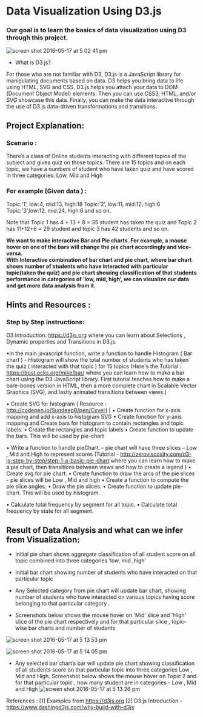 # Data Visualization Using D3.js 
### Our goal is to learn the basics of data visualization using D3 through this project. 
![screen shot 2016-05-17 at 5 02 41 pm](https://cloud.githubusercontent.com/assets/8707780/15343407/4622fe20-1c51-11e6-9892-24e8a394b549.png)
- What is D3.js? 

For those who are not familiar with D3, D3.js is a JavaScript library for manipulating documents based on data. D3 helps you bring data to life using HTML, SVG and CSS. 
D3.js helps you attach your data to DOM (Document Object Model) elements. Then you can use CSS3, HTML, and/or SVG showcase this data. Finally, you can make the data interactive through the use of D3.js data-driven transformations and transitions.
## Project Explanation: 
### Scenario : 
There’s a class of Online students interacting with different topics of the subject and gives quiz on those topics. 
There are 15 topics and on each topic, we have a numbers of student who have taken quiz and have scored in three categories: Low, Mid and High
### For example (Given data ) : 
Topic:'1’, low:4, mid:13, high:18 
Topic:’2’,  low:11, mid:12, high:6
Topic:'3’,low:12, mid:24, high:6 and so on. 

Note that Topic 1 has 4 + 13 + 8 = 35 student has taken the quiz and Topic 2 has 11+12+6 = 29 student and topic 3 has 42 students and so on. 

**We want to make interactive Bar and Pie charts. For example, a mouse hover on one of the bars will change the pie chart accordingly and vice-versa.  
With Interactive combination of bar chart and pie chart, where bar chart shows number of students who have interacted with particular topic(taken the quiz)  and pie chart showing classification of that students performance in categories of ‘low, mid, high’, we can visualize our data and get more data analysis from it.** 
## Hints and Resources : 
### Step by Step instructions: 
D3 Introduction: https://d3js.org where you can learn about Selections , Dynamic properties and Transitions in D3.js.

•In the main javascript function, write a function to handle Histogram ( Bar chart ) - Histogram will show the total number of students who has taken the quiz ( interacted with that topic ) for 15 topics 
(Here's the Tutorial : https://bost.ocks.org/mike/bar/  where you can learn how to make a bar chart using the D3 JavaScript library. First tutorial teaches how to make a bare-bones version in HTML, then a more complete chart in Scalable Vector Graphics (SVG), and lastly animated transitions between views.) 

•	Create SVG for histogram ( Resource : http://codepen.io/SundeepB/pen/CxveH ) 
•	Create function for x-axis mapping and add x-axis to histogram SVG
•	Create function for y-axis mapping and Create bars for histogram to contain rectangles and topic labels.
•	Create the rectangles and topic labels 
•	Create function to update the bars. This will be used by pie-chart

•	Write a function to handle pieChart. – pie chart will have three slices – Low , Mid and High to represent scores 
 (Tutorial - http://zeroviscosity.com/d3-js-step-by-step/step-1-a-basic-pie-chart where you can learn how to make a pie chart, then transitions between views and how to create a legend  )
•	Create svg for pie chart.
•	Create function to draw the arcs of the pie slices - pie slices will be Low , Mid and high 
•	Create a function to compute the pie slice angles.
•	Draw the pie slices.
•	Create function to update pie-chart. This will be used by histogram.

•	Calculate total frequency by segment for all topic.
•	Calculate total frequency by state for all segment.
## Result of Data Analysis and what can we infer from Visualization:

- Initial pie chart shows aggregate classification of all student score on all topic combined into three categories ‘low, mid ,high’ 

- Initial bar chart showing number of students who have interacted on that particular topic 

- Any Selected category from pie chart will update bar chart, showing number of students who have interacted on various topics having score belonging to that particular category .

- Screenshots below shows the mouse hover on 'Mid' slice and 'High' slice of the pie chart respectively and for that particular slice , topic-wise bar charts and number of students. 

![screen shot 2016-05-17 at 5 13 53 pm](https://cloud.githubusercontent.com/assets/8707780/15343597/ecb77c60-1c52-11e6-85ef-8affa8fc37ce.png)

![screen shot 2016-05-17 at 5 14 05 pm](https://cloud.githubusercontent.com/assets/8707780/15343605/f0e2f436-1c52-11e6-890d-d1300a943b4f.png)
- Any selected bar chart’s bar will update pie chart showing classification of all students score on that particular topic into three categories Low , Mid and High. 
Screenshot below shows the mouse hover on Topic 2 and for that particular topic , how many student are in categories - Low , Mid and High
![screen shot 2016-05-17 at 5 13 26 pm](https://cloud.githubusercontent.com/assets/8707780/15343594/e666f16a-1c52-11e6-814f-6adac8345ddf.png)

References :
[1] Examples from https://d3js.org 
[2] D3.js Introduction - https://www.dashingd3js.com/why-build-with-d3js
